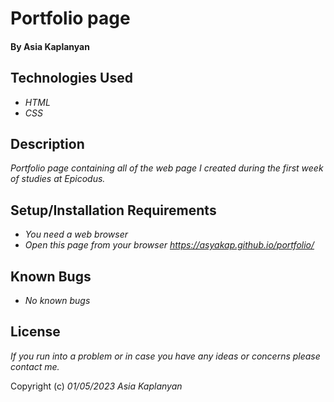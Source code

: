 # Portfolio page

#### By Asia Kaplanyan

## Technologies Used

* _HTML_
* _CSS_

## Description

_Portfolio page containing all of the web page I created during the first week of studies at Epicodus._

## Setup/Installation Requirements

* _You need a web browser_
* _Open this page from your browser https://asyakap.github.io/portfolio/_


## Known Bugs

* _No known bugs_


## License

_If you run into a problem or in case you have any ideas or concerns please contact me._

Copyright (c) _01/05/2023_ _Asia Kaplanyan_ 